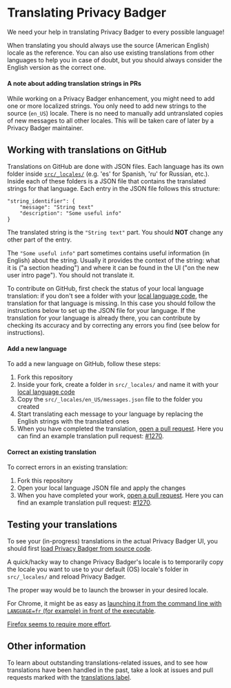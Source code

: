 # Translating Privacy Badger

We need your help in translating Privacy Badger to every possible language!

When translating you should always use the source (American English) locale as
the reference. You can also use existing translations from other languages to
help you in case of doubt, but you should always consider the English version
as the correct one.


#### A note about adding translation strings in PRs

While working on a Privacy Badger enhancement, you might need to add one or
more localized strings. You only need to add new strings to the source
(`en_US`) locale. There is no need to manually add untranslated copies of new
messages to all other locales. This will be taken care of later by a Privacy
Badger maintainer.


## Working with translations on GitHub

Translations on GitHub are done with JSON files.
Each language has its own folder inside
[`src/_locales/`](https://github.com/EFForg/privacybadger/tree/master/src/_locales)
(e.g. 'es' for Spanish, 'ru' for Russian, etc.).
Inside each of these folders is a JSON file that contains the translated
strings for that language. Each entry in the JSON file follows this structure:

    "string_identifier": {
        "message": "String text"
        "description": "Some useful info"
    }

The translated string is the `"String text"` part. You should **NOT** change
any other part of the entry.

The `"Some useful info"` part sometimes contains useful information (in
English) about the string. Usually it provides the context of the string: what
it is ("a section heading") and where it can be found in the UI ("on the new
user intro page"). You should not translate it.

To contribute on GitHub, first check the status of your local language
translation: if you don't see a folder with your
[local language code](https://developer.chrome.com/webstore/i18n?csw=1#localeTable),
the translation for that language is missing. In this case you should follow
the instructions below to set up the JSON file for your language. If the
translation for your language is already there, you can contribute by checking
its accuracy and by correcting any errors you find (see below for
instructions).

#### Add a new language

To add a new language on GitHub, follow these steps:

1. Fork this repository
2. Inside your fork, create a folder in `src/_locales/` and name it
with your [local language code](https://developer.chrome.com/webstore/i18n?csw=1#localeTable)
3. Copy the `src/_locales/en_US/messages.json` file to the folder you created
4. Start translating each message to your language by replacing the
English strings with the translated ones
5. When you have completed the translation, [open a pull request](https://help.github.com/articles/creating-a-pull-request-from-a-fork/). Here you can find
an example translation pull request: [#1270](https://github.com/EFForg/privacybadger/pull/1270).

#### Correct an existing translation

To correct errors in an existing translation:

1. Fork this repository
2. Open your local language JSON file and apply the changes
3. When you have completed your work, [open a pull request](https://help.github.com/articles/creating-a-pull-request-from-a-fork/).
Here you can find an example translation pull request:
[#1270](https://github.com/EFForg/privacybadger/pull/1270).


## Testing your translations

To see your (in-progress) translations in the actual Privacy Badger UI, you should first [load Privacy Badger from source code](/doc/develop.md#install-from-source).

A quick/hacky way to change Privacy Badger's locale is to temporarily copy the locale you want to use to your default (OS) locale's folder in `src/_locales/` and reload Privacy Badger.

The proper way would be to launch the browser in your desired locale.

For Chrome, it might be as easy as [launching it from the command line with `LANGUAGE=fr` (for example) in front of the executable](https://stackoverflow.com/questions/24992240/start-google-chrome-with-a-specific-locale-using-a-command-line-argument).

[Firefox seems to require more effort](https://askubuntu.com/questions/63724/how-do-i-start-firefox-in-another-language-than-the-default).


## Other information

To learn about outstanding translations-related issues, and to
see how translations have been handled in the past, take a look
at issues and pull requests marked with the [translations label](https://github.com/EFForg/privacybadger/issues?utf8=%E2%9C%93&q=label%3Atranslations%20).
